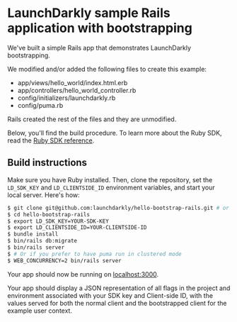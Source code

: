 # LaunchDarkly sample Rails application with bootstrapping

We've built a simple Rails app that demonstrates LaunchDarkly bootstrapping.

We modified and/or added the following files to create this example:
- app/views/hello_world/index.html.erb
- app/controllers/hello_world_controller.rb
- config/initializers/launchdarkly.rb
- config/puma.rb

Rails created the rest of the files and they are unmodified.

Below, you'll find the build procedure. To learn more about the Ruby SDK, read the [Ruby SDK reference](https://docs.launchdarkly.com/sdk/server-side/ruby).

## Build instructions

Make sure you have Ruby installed. Then, clone the repository, set the `LD_SDK_KEY` and `LD_CLIENTSIDE_ID` environment variables, and start your local server. Here's how:

```sh
$ git clone git@github.com:launchdarkly/hello-bootstrap-rails.git # or clone your own fork
$ cd hello-bootstrap-rails
$ export LD_SDK_KEY=YOUR-SDK-KEY
$ export LD_CLIENTSIDE_ID=YOUR-CLIENTSIDE-ID
$ bundle install
$ bin/rails db:migrate
$ bin/rails server
$ # Or if you prefer to have puma run in clustered mode
$ WEB_CONCURRENCY=2 bin/rails server
```

Your app should now be running on [localhost:3000](http://localhost:3000/).

Your app should display a JSON representation of all flags in the project and environment associated with your SDK key and Client-side ID, with the values served for both the normal client and the bootstrapped client for the example user context.

